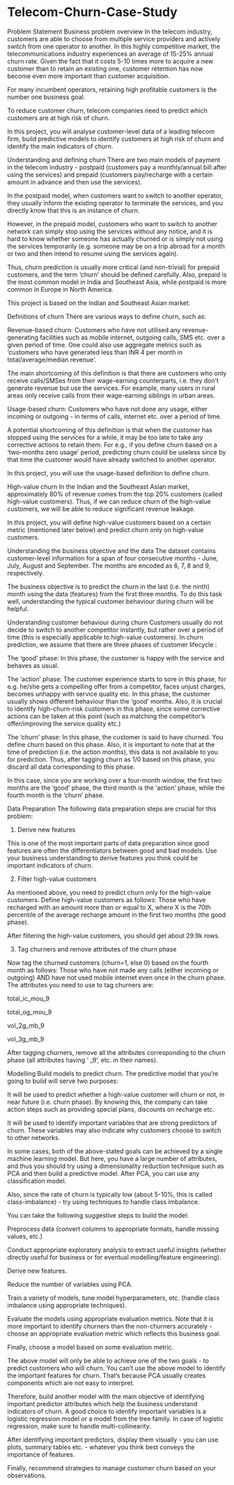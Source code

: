 # Telecom-Churn-Case-Study

Problem Statement
Business problem overview
In the telecom industry, customers are able to choose from multiple service providers and actively switch from one operator to another. In this highly competitive market, the telecommunications industry experiences an average of 15-25% annual churn rate. Given the fact that it costs 5-10 times more to acquire a new customer than to retain an existing one, customer retention has now become even more important than customer acquisition.

 

For many incumbent operators, retaining high profitable customers is the number one business goal.

 

To reduce customer churn, telecom companies need to predict which customers are at high risk of churn.

 

In this project, you will analyse customer-level data of a leading telecom firm, build predictive models to identify customers at high risk of churn and identify the main indicators of churn.

 

Understanding and defining churn
There are two main models of payment in the telecom industry - postpaid (customers pay a monthly/annual bill after using the services) and prepaid (customers pay/recharge with a certain amount in advance and then use the services).

 

In the postpaid model, when customers want to switch to another operator, they usually inform the existing operator to terminate the services, and you directly know that this is an instance of churn.

 

However, in the prepaid model, customers who want to switch to another network can simply stop using the services without any notice, and it is hard to know whether someone has actually churned or is simply not using the services temporarily (e.g. someone may be on a trip abroad for a month or two and then intend to resume using the services again).

 

Thus, churn prediction is usually more critical (and non-trivial) for prepaid customers, and the term ‘churn’ should be defined carefully.  Also, prepaid is the most common model in India and Southeast Asia, while postpaid is more common in Europe in North America.

 

This project is based on the Indian and Southeast Asian market.

 

Definitions of churn
There are various ways to define churn, such as:

Revenue-based churn: Customers who have not utilised any revenue-generating facilities such as mobile internet, outgoing calls, SMS etc. over a given period of time. One could also use aggregate metrics such as ‘customers who have generated less than INR 4 per month in total/average/median revenue’.

 

The main shortcoming of this definition is that there are customers who only receive calls/SMSes from their wage-earning counterparts, i.e. they don’t generate revenue but use the services. For example, many users in rural areas only receive calls from their wage-earning siblings in urban areas.

 

Usage-based churn: Customers who have not done any usage, either incoming or outgoing - in terms of calls, internet etc. over a period of time.

 

A potential shortcoming of this definition is that when the customer has stopped using the services for a while, it may be too late to take any corrective actions to retain them. For e.g., if you define churn based on a ‘two-months zero usage’ period, predicting churn could be useless since by that time the customer would have already switched to another operator.

 

In this project, you will use the usage-based definition to define churn.

 

High-value churn
In the Indian and the Southeast Asian market, approximately 80% of revenue comes from the top 20% customers (called high-value customers). Thus, if we can reduce churn of the high-value customers, we will be able to reduce significant revenue leakage.

 

In this project, you will define high-value customers based on a certain metric (mentioned later below) and predict churn only on high-value customers.

 

Understanding the business objective and the data
The dataset contains customer-level information for a span of four consecutive months - June, July, August and September. The months are encoded as 6, 7, 8 and 9, respectively. 


The business objective is to predict the churn in the last (i.e. the ninth) month using the data (features) from the first three months. To do this task well, understanding the typical customer behaviour during churn will be helpful.

 

Understanding customer behaviour during churn
Customers usually do not decide to switch to another competitor instantly, but rather over a period of time (this is especially applicable to high-value customers). In churn prediction, we assume that there are three phases of customer lifecycle :

The ‘good’ phase: In this phase, the customer is happy with the service and behaves as usual.

The ‘action’ phase: The customer experience starts to sore in this phase, for e.g. he/she gets a compelling offer from a  competitor, faces unjust charges, becomes unhappy with service quality etc. In this phase, the customer usually shows different behaviour than the ‘good’ months. Also, it is crucial to identify high-churn-risk customers in this phase, since some corrective actions can be taken at this point (such as matching the competitor’s offer/improving the service quality etc.)

The ‘churn’ phase: In this phase, the customer is said to have churned. You define churn based on this phase. Also, it is important to note that at the time of prediction (i.e. the action months), this data is not available to you for prediction. Thus, after tagging churn as 1/0 based on this phase, you discard all data corresponding to this phase.

 

In this case, since you are working over a four-month window, the first two months are the ‘good’ phase, the third month is the ‘action’ phase, while the fourth month is the ‘churn’ phase.

Data Preparation
The following data preparation steps are crucial for this problem:

 

1. Derive new features

This is one of the most important parts of data preparation since good features are often the differentiators between good and bad models. Use your business understanding to derive features you think could be important indicators of churn.

 

2. Filter high-value customers

As mentioned above, you need to predict churn only for the high-value customers. Define high-value customers as follows: Those who have recharged with an amount more than or equal to X, where X is the 70th percentile of the average recharge amount in the first two months (the good phase).

 

After filtering the high-value customers, you should get about 29.9k rows.

 

3. Tag churners and remove attributes of the churn phase

Now tag the churned customers (churn=1, else 0) based on the fourth month as follows: Those who have not made any calls (either incoming or outgoing) AND have not used mobile internet even once in the churn phase. The attributes you need to use to tag churners are:

total_ic_mou_9

total_og_mou_9

vol_2g_mb_9

vol_3g_mb_9


After tagging churners, remove all the attributes corresponding to the churn phase (all attributes having ‘ _9’, etc. in their names).

 

Modelling
Build models to predict churn. The predictive model that you’re going to build will serve two purposes:

It will be used to predict whether a high-value customer will churn or not, in near future (i.e. churn phase). By knowing this, the company can take action steps such as providing special plans, discounts on recharge etc.

It will be used to identify important variables that are strong predictors of churn. These variables may also indicate why customers choose to switch to other networks.

 

In some cases, both of the above-stated goals can be achieved by a single machine learning model. But here, you have a large number of attributes, and thus you should try using a dimensionality reduction technique such as PCA and then build a predictive model. After PCA, you can use any classification model.

 

Also, since the rate of churn is typically low (about 5-10%, this is called class-imbalance) - try using techniques to handle class imbalance. 

 

You can take the following suggestive steps to build the model:

Preprocess data (convert columns to appropriate formats, handle missing values, etc.)

Conduct appropriate exploratory analysis to extract useful insights (whether directly useful for business or for eventual modelling/feature engineering).

Derive new features.

Reduce the number of variables using PCA.

Train a variety of models, tune model hyperparameters, etc. (handle class imbalance using appropriate techniques).

Evaluate the models using appropriate evaluation metrics. Note that it is more important to identify churners than the non-churners accurately - choose an appropriate evaluation metric which reflects this business goal.

Finally, choose a model based on some evaluation metric.

 

The above model will only be able to achieve one of the two goals - to predict customers who will churn. You can’t use the above model to identify the important features for churn. That’s because PCA usually creates components which are not easy to interpret.

 

Therefore, build another model with the main objective of identifying important predictor attributes which help the business understand indicators of churn. A good choice to identify important variables is a logistic regression model or a model from the tree family. In case of logistic regression, make sure to handle multi-collinearity.

 

After identifying important predictors, display them visually - you can use plots, summary tables etc. - whatever you think best conveys the importance of features.

 

Finally, recommend strategies to manage customer churn based on your observations.
